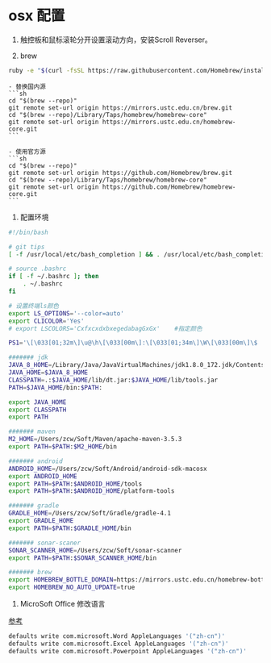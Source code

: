 # osx 配置

1. 触控板和鼠标滚轮分开设置滚动方向，安装Scroll Reverser。

1. brew
```sh
ruby -e "$(curl -fsSL https://raw.githubusercontent.com/Homebrew/install/master/install)"
```

    - 替换国内源
    ```sh
    cd "$(brew --repo)"
    git remote set-url origin https://mirrors.ustc.edu.cn/brew.git
    cd "$(brew --repo)/Library/Taps/homebrew/homebrew-core"
    git remote set-url origin https://mirrors.ustc.edu.cn/homebrew-core.git
    ```

    - 使用官方源
    ```sh
    cd "$(brew --repo)"
    git remote set-url origin https://github.com/Homebrew/brew.git 
    cd "$(brew --repo)/Library/Taps/homebrew/homebrew-core"
    git remote set-url origin https://github.com/Homebrew/homebrew-core.git 
    ```


1. 配置环境

```sh
#!/bin/bash

# git tips
[ -f /usr/local/etc/bash_completion ] && . /usr/local/etc/bash_completion

# source .bashrc
if [ -f ~/.bashrc ]; then
    . ~/.bashrc
fi

# 设置终端ls颜色
export LS_OPTIONS='--color=auto'
export CLICOLOR='Yes'
# export LSCOLORS='CxfxcxdxbxegedabagGxGx'    #指定颜色

PS1='\[\033[01;32m\]\u@\h\[\033[00m\]:\[\033[01;34m\]\W\[\033[00m\]\$ '

####### jdk
JAVA_8_HOME=/Library/Java/JavaVirtualMachines/jdk1.8.0_172.jdk/Contents/Home
JAVA_HOME=$JAVA_8_HOME
CLASSPATH=.:$JAVA_HOME/lib/dt.jar:$JAVA_HOME/lib/tools.jar
PATH=$JAVA_HOME/bin:$PATH:

export JAVA_HOME
export CLASSPATH
export PATH

####### maven
M2_HOME=/Users/zcw/Soft/Maven/apache-maven-3.5.3
export PATH=$PATH:$M2_HOME/bin

####### android
ANDROID_HOME=/Users/zcw/Soft/Android/android-sdk-macosx
export ANDROID_HOME
export PATH=$PATH:$ANDROID_HOME/tools
export PATH=$PATH:$ANDROID_HOME/platform-tools

####### gradle
GRADLE_HOME=/Users/zcw/Soft/Gradle/gradle-4.1
export GRADLE_HOME
export PATH=$PATH:$GRADLE_HOME/bin

####### sonar-scaner
SONAR_SCANNER_HOME=/Users/zcw/Soft/sonar-scanner
export PATH=$PATH:$SONAR_SCANNER_HOME/bin

####### brew
export HOMEBREW_BOTTLE_DOMAIN=https://mirrors.ustc.edu.cn/homebrew-bottles
export HOMEBREW_NO_AUTO_UPDATE=true
```

1. MicroSoft Office 修改语言

[参考](https://answers.microsoft.com/en-us/msoffice/forum/msoffice_other-mso_mac-mso_mac2016/how-to-manually-change-the-language-used-in-office/abe2a9c1-f550-45de-9d0e-58b99f206c41)

```sh
defaults write com.microsoft.Word AppleLanguages '("zh-cn")'
defaults write com.microsoft.Excel AppleLanguages '("zh-cn")'
defaults write com.microsoft.Powerpoint AppleLanguages '("zh-cn")'
```
